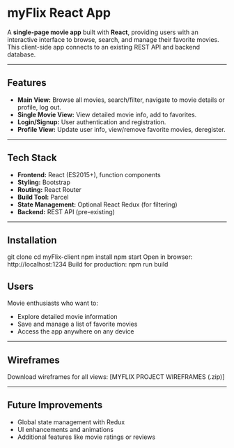 # myFlix React App

A **single-page movie app** built with **React**, providing users with an interactive interface to browse, search, and manage their favorite movies. This client-side app connects to an existing REST API and backend database.

---

## Features

- **Main View:** Browse all movies, search/filter, navigate to movie details or profile, log out.
- **Single Movie View:** View detailed movie info, add to favorites.
- **Login/Signup:** User authentication and registration.
- **Profile View:** Update user info, view/remove favorite movies, deregister.

---

## Tech Stack

- **Frontend:** React (ES2015+), function components
- **Styling:** Bootstrap
- **Routing:** React Router
- **Build Tool:** Parcel
- **State Management:** Optional React Redux (for filtering)
- **Backend:** REST API (pre-existing)

---

## Installation

git clone <repository-url>
cd myFlix-client
npm install
npm start
Open in browser: http://localhost:1234
Build for production:
npm run build

## Users

Movie enthusiasts who want to:

- Explore detailed movie information
- Save and manage a list of favorite movies
- Access the app anywhere on any device

---

## Wireframes

Download wireframes for all views: [MYFLIX PROJECT WIREFRAMES (.zip)]

---

## Future Improvements

- Global state management with Redux
- UI enhancements and animations
- Additional features like movie ratings or reviews

```

```
